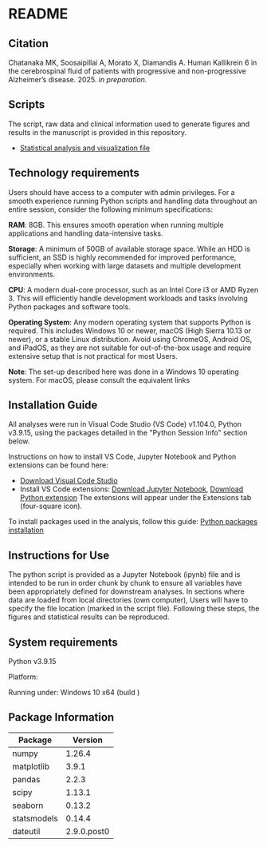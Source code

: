 # README
## Citation
Chatanaka MK, Soosaipillai A, Morato X, Diamandis A. Human Kallikrein 6 in the cerebrospinal fluid of patients with progressive and 
non-progressive Alzheimer’s disease. 2025. _in preparation._

## Scripts
The script, raw data and clinical information used to generate figures and results 
in the manuscript is provided in this repository. 
- [Statistical analysis and visualization file](./KLK6_ELISA_data_analysis.ipynb)

## Technology requirements
Users should have access to a computer with admin privileges. For a smooth experience running Python scripts and handling data throughout an entire session, 
consider the following minimum specifications:

**RAM**: 8GB. This ensures smooth operation when running multiple applications and handling data-intensive tasks.

**Storage**: A minimum of 50GB of available storage space. While an HDD is sufficient, an SSD is highly recommended for improved performance, 
especially when working with large datasets and multiple development environments.

**CPU**: A modern dual-core processor, such as an Intel Core i3 or AMD Ryzen 3. This will efficiently handle development workloads and tasks involving Python packages and software tools.

**Operating System**: Any modern operating system that supports Python is required. This includes Windows 10 or newer, macOS (High Sierra 10.13 or newer), or a stable Linux distribution. 
Avoid using ChromeOS, Android OS, and iPadOS, as they are not suitable for out-of-the-box usage and require extensive setup that is not 
practical for most Users.

**Note**: The set-up described here was done in a Windows 10 operating system. For macOS, please consult the equivalent links

## Installation Guide
All analyses were run in Visual Code Studio (VS Code) v1.104.0, Python v3.9.15, using the packages detailed in the "Python Session Info" section below.

Instructions on how to install VS Code, Jupyter Notebook and Python extensions can be found here: 
- [Download Visual Code Studio](https://code.visualstudio.com/download)
- Install VS Code extensions: [Download Jupyter Notebook](https://marketplace.visualstudio.com/items?itemName=ms-toolsai.jupyter), [Download Python extension](https://marketplace.visualstudio.com/items?itemName=ms-python.python)
The extensions will appear under the Extensions tab (four-square icon).

To install packages used in the analysis, follow this guide: [Python packages installation]()

## Instructions for Use
The python script is provided as a Jupyter Notebook (ipynb) file and is intended to be run in order chunk by chunk to ensure all variables have been appropriately defined for downstream analyses. In sections where data are loaded from local directories (own computer), Users will have to specify  the file location (marked in the script file). Following these steps, the figures and statistical results can be reproduced.

## System requirements
Python v3.9.15

Platform:

Running under: Windows 10 x64 (build )

## Package Information

| Package  | Version |
| ------------- | ------------- |
| numpy  | 1.26.4  |
| matplotlib  | 3.9.1  |
| pandas  | 2.2.3  |
| scipy  | 1.13.1  |
| seaborn  | 0.13.2  |
| statsmodels  | 0.14.4  |
| dateutil  | 2.9.0.post0  |


